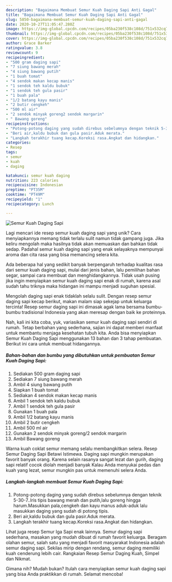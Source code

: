 ```yaml
---
description: "Bagaimana Membuat Semur Kuah Daging Sapi Anti Gagal"
title: "Bagaimana Membuat Semur Kuah Daging Sapi Anti Gagal"
slug: 5850-bagaimana-membuat-semur-kuah-daging-sapi-anti-gagal
date: 2020-10-27T11:05:47.280Z
image: https://img-global.cpcdn.com/recipes/05ba230f538c108d/751x532cq70/semur-kuah-daging-sapi-foto-resep-utama.jpg
thumbnail: https://img-global.cpcdn.com/recipes/05ba230f538c108d/751x532cq70/semur-kuah-daging-sapi-foto-resep-utama.jpg
cover: https://img-global.cpcdn.com/recipes/05ba230f538c108d/751x532cq70/semur-kuah-daging-sapi-foto-resep-utama.jpg
author: Grace Barker
ratingvalue: 3.8
reviewcount: 9
recipeingredient:
- "500 gram daging sapi"
- "7 siung bawang merah"
- "4 siung bawang putih"
- "1 buah tomat"
- "4 sendok makan kecap manis"
- "1 sendok teh kaldu bubuk"
- "1 sendok teh gula pasir"
- "1 buah pala"
- "1/2 batang kayu manis"
- "2 butir cengkeh"
- "500 ml air"
- "2 sendok minyak goreng2 sendok margarin"
- " Bawang goreng"
recipeinstructions:
- "Potong-potong daging yang sudah direbus sebelumnya dengan teknik 5-30-7..Iris tipis bawang merah dan putih,lalu goreng hingga harum.Masukkan pala,cengkeh dan kayu manus aduk-aduk lalu masukkan daging yang sudah di potong tipis."
- "Beri air,kaldu bubuk dan gula pasir.Aduk merata."
- "Langkah terakhir tuang kecap.Koreksi rasa.Angkat dan hidangkan."
categories:
- Resep
tags:
- semur
- kuah
- daging

katakunci: semur kuah daging 
nutrition: 223 calories
recipecuisine: Indonesian
preptime: "PT35M"
cooktime: "PT49M"
recipeyield: "1"
recipecategory: Lunch

---
```



![Semur Kuah Daging Sapi](https://img-global.cpcdn.com/recipes/05ba230f538c108d/751x532cq70/semur-kuah-daging-sapi-foto-resep-utama.jpg)

Lagi mencari ide resep semur kuah daging sapi yang unik? Cara menyiapkannya memang tidak terlalu sulit namun tidak gampang juga. Jika keliru mengolah maka hasilnya tidak akan memuaskan dan bahkan tidak sedap. Padahal semur kuah daging sapi yang enak selayaknya mempunyai aroma dan cita rasa yang bisa memancing selera kita.

Ada beberapa hal yang sedikit banyak berpengaruh terhadap kualitas rasa dari semur kuah daging sapi, mulai dari jenis bahan, lalu pemilihan bahan segar, sampai cara membuat dan menghidangkannya. Tidak usah pusing jika ingin menyiapkan semur kuah daging sapi enak di rumah, karena asal sudah tahu triknya maka hidangan ini mampu menjadi suguhan spesial.

Mengolah daging sapi enak tidaklah selalu sulit. Dengan resep semur daging sapi kecap berikut, makan malam siap sekejap untuk keluarga tercinta! Resep semur daging sapi ini dimasak agak lama bersama bumbu-bumbu tradisional Indonesia yang akan meresap dengan baik ke proteinnya.


Nah, kali ini kita coba, yuk, variasikan semur kuah daging sapi sendiri di rumah. Tetap berbahan yang sederhana, sajian ini dapat memberi manfaat untuk membantu menjaga kesehatan tubuh kita. Anda bisa menyiapkan Semur Kuah Daging Sapi menggunakan 13 bahan dan 3 tahap pembuatan. Berikut ini cara untuk membuat hidangannya.

<!--inarticleads1-->

##### Bahan-bahan dan bumbu yang dibutuhkan untuk pembuatan Semur Kuah Daging Sapi:

1. Sediakan 500 gram daging sapi
1. Sediakan 7 siung bawang merah
1. Ambil 4 siung bawang putih
1. Siapkan 1 buah tomat
1. Sediakan 4 sendok makan kecap manis
1. Ambil 1 sendok teh kaldu bubuk
1. Ambil 1 sendok teh gula pasir
1. Gunakan 1 buah pala
1. Ambil 1/2 batang kayu manis
1. Ambil 2 butir cengkeh
1. Ambil 500 ml air
1. Gunakan 2 sendok minyak goreng/2 sendok margarin
1. Ambil  Bawang goreng


Warna kuah coklat semur memang selalu membangkitkan selera. Resep Semur Daging Sapi Betawi Istimewa. Daging sapi mungkin merupakan favorit banyak orang. Karena selain rasanya sangat lezat dan gurih, daging sapi relatif cocok diolah menjadi banyak Kalau Anda menyukai pedas dan kuah yang lezat, semur mungkin pas untuk memenuhi selera Anda. 

<!--inarticleads2-->

##### Langkah-langkah membuat Semur Kuah Daging Sapi:

1. Potong-potong daging yang sudah direbus sebelumnya dengan teknik 5-30-7..Iris tipis bawang merah dan putih,lalu goreng hingga harum.Masukkan pala,cengkeh dan kayu manus aduk-aduk lalu masukkan daging yang sudah di potong tipis.
1. Beri air,kaldu bubuk dan gula pasir.Aduk merata.
1. Langkah terakhir tuang kecap.Koreksi rasa.Angkat dan hidangkan.


Lihat juga resep Semur Iga Sapi enak lainnya. Semur daging sapi sederhana, masakan yang mudah dibuat di rumah favorit keluarga. Beragam olahan semur, salah satu yang menjadi favorit masyarakat Indonesia adalah semur daging sapi. Sekilas mirip dengan rendang, semur daging memiliki kuah cenderung lebih cair. Rangkaian Resep Semur Daging Kuah, Simpel dan Nikmat. 

Gimana nih? Mudah bukan? Itulah cara menyiapkan semur kuah daging sapi yang bisa Anda praktikkan di rumah. Selamat mencoba!
